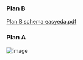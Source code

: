 ### Plan B
[Plan B schema easyeda.pdf](https://github.com/lanseAM/Linefollower/files/9938307/Plan.B.schema.easyeda.pdf)


### Plan A
![image](https://github.com/lanseAM/Linefollower/assets/114751410/25c59d92-0c65-4965-9724-1ad0ba0d30c0)
